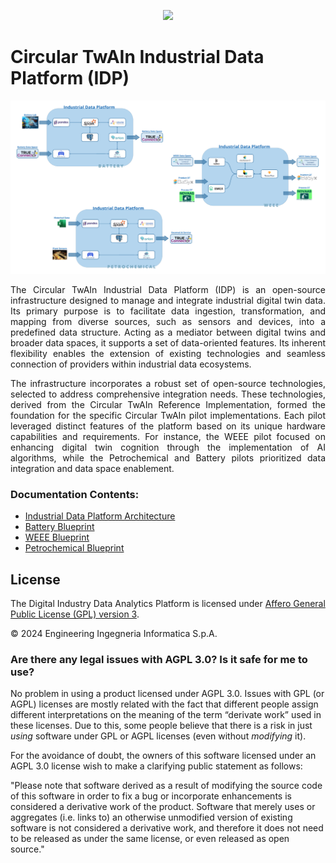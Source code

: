 
<p align="center">
  <img  src="https://github.com/Engineering-Research-and-Development/circular-twain_industrial_data_platform/assets/103200695/48c05e6d-ccbc-488f-97f9-bce4cbde07f2">
</p>


# Circular TwAIn Industrial Data Platform (IDP)

![image](https://github.com/Engineering-Research-and-Development/circular-twain_industrial_data_platform/blob/IDP-evolution/docs/imgs/blueprints.png)


<div align="justify">
The Circular TwAIn Industrial Data Platform (IDP) is an open-source infrastructure designed to manage and integrate industrial digital twin data. Its primary purpose is to facilitate data ingestion, transformation, and mapping from diverse sources, such as sensors and devices, into a predefined data structure. Acting as a mediator between digital twins and broader data spaces, it supports a set of data-oriented features. Its inherent flexibility enables the extension of existing technologies and seamless connection of providers within industrial data ecosystems. 

The infrastructure incorporates a robust set of open-source technologies, selected to address comprehensive integration needs. These technologies, derived from the Circular TwAIn Reference Implementation, formed the foundation for the specific Circular TwAIn pilot implementations. Each pilot leveraged distinct features of the platform based on its unique hardware capabilities and requirements. For instance, the WEEE pilot focused on enhancing digital twin cognition through the implementation of AI algorithms, while the Petrochemical and Battery pilots prioritized data integration and data space enablement. 
</div>


 

### Documentation Contents:
- [Industrial Data Platform Architecture](https://github.com/Engineering-Research-and-Development/circular-twain_industrial_data_platform/blob/IDP-evolution/docs/Architecture%26Implementation.md)
- [Battery Blueprint]()
- [WEEE Blueprint]()
- [Petrochemical Blueprint]()



## License

The Digital Industry Data Analytics Platform is licensed under [Affero General Public License (GPL) version 3](https://github.com/Engineering-Research-and-Development/dida/blob/master/LICENSE).

© 2024 Engineering Ingegneria Informatica S.p.A.


### Are there any legal issues with AGPL 3.0? Is it safe for me to use?

No problem in using a product licensed under AGPL 3.0. Issues with GPL (or AGPL) licenses are mostly related with the
fact that different people assign different interpretations on the meaning of the term “derivate work” used in these
licenses. Due to this, some people believe that there is a risk in just _using_ software under GPL or AGPL licenses
(even without _modifying_ it).

For the avoidance of doubt, the owners of this software licensed under an AGPL 3.0 license wish to make a clarifying
public statement as follows:

"Please note that software derived as a result of modifying the source code of this software in order to fix a bug or
incorporate enhancements is considered a derivative work of the product. Software that merely uses or aggregates (i.e.
links to) an otherwise unmodified version of existing software is not considered a derivative work, and therefore it
does not need to be released as under the same license, or even released as open source."



